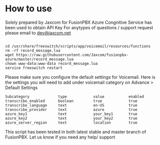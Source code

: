 # How to use
Solely prepared by Jaxcom for FusionPBX
Azure Congnitive Service has been used to obtain API Key
For anytypes of questions / support request please email to dev@jaxcom.net

```

cd /usr/share/freeswitch/scripts/app/voicemail/resources/functions
rm -rf record_message.lua
wget https://raw.githubusercontent.com/Jaxcom/fusionpbx-azure/master/record_message.lua
chown www-data:www-data record_message.lua
service freeswitch restart

```

Please make sure you configure the default settings for Voicemail.
Here is the settings you will need to add under voicemail category on Advance > Default Settings

``` 
Subcategory				type			value			enabled
transcribe_enabled		boolean			true			true
transcribe_language		text 			en-US			true
transcribe_provider		text 			azure 			true
azure_key1				text 			your_key1		true
azure_key2				text 			your_key2		true
azure_server_region		text 			location		true

```

This script has been tested in both latest stable and master branch of FusionPBX. Let us know if you need any help/ support